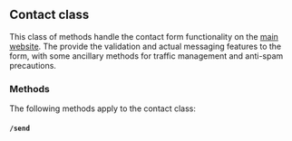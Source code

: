 ## Contact class
This class of methods handle the contact form functionality on the [main website](https://kashis.com.au). The provide the validation and actual messaging features to the form, with some ancillary methods for traffic management and anti-spam precautions.

### Methods
The following methods apply to the contact class:

#### `/send`
